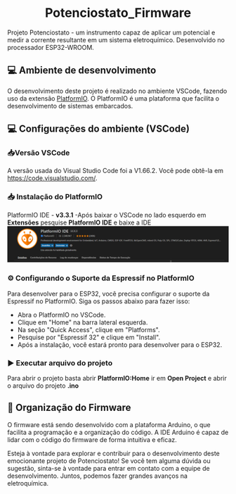 <h1 align="center">Potenciostato_Firmware</h1>

Projeto Potenciostato - um instrumento capaz de aplicar um potencial e medir a corrente resultante em um sistema eletroquímico. Desenvolvido no processador ESP32-WROOM. 

## 💻 Ambiente de desenvolvimento
O desenvolvimento deste projeto é realizado no ambiente VSCode, fazendo uso da extensão [PlatformIO](https://platformio.org/).
O PlatformIO é uma plataforma que facilita o desenvolvimento de sistemas embarcados.


## 💻 Configurações do ambiente (VSCode)

### 📥Versão VSCode

A versão usada do Visual Studio Code foi a V1.66.2. Você pode obtê-la em https://code.visualstudio.com/.

### 📥 Instalação do PlatformIO

PlatformIO IDE - **v3.3.1**
-Após baixar o VSCode no lado esquerdo em  **Extensões** pesquise **PlatformIO IDE** e baixe a IDE
![Logo web](screenshots/platformio.png)

### ⚙️ Configurando o Suporte da Espressif no PlatformIO

Para desenvolver para o ESP32, você precisa configurar o suporte da Espressif no PlatformIO. Siga os passos abaixo para fazer isso:

- Abra o PlatformIO no VSCode.
- Clique em "Home" na barra lateral esquerda.
- Na seção "Quick Access", clique em "Platforms".
- Pesquise por "Espressif 32" e clique em "Install".
- Após a instalação, você estará pronto para desenvolver para o ESP32.


### ▶️ Executar arquivo do projeto

Para abrir o projeto basta abrir **PlatformIO:Home** ir em  **Open Project** e abrir o arquivo do projeto **.ino** 


## 📂 Organização do Firmware
O firmware está sendo desenvolvido com a plataforma Arduino, o que facilita a programação e a organização do código. A IDE Arduino é capaz de lidar com o código do firmware de forma intuitiva e eficaz.

Esteja à vontade para explorar e contribuir para o desenvolvimento deste emocionante projeto de Potenciostato! Se você tem alguma dúvida ou sugestão, sinta-se à vontade para entrar em contato com a equipe de desenvolvimento. Juntos, podemos fazer grandes avanços na eletroquímica.
